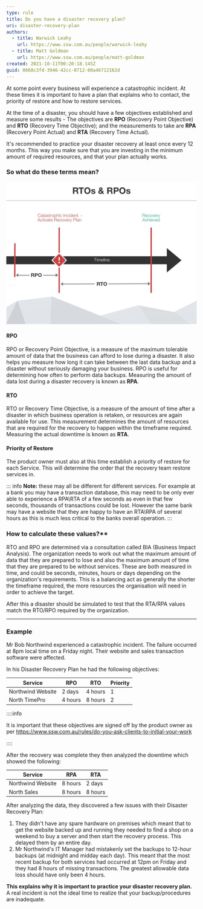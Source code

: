 ```yaml
---
type: rule
title: Do you have a disaster recovery plan?
uri: disaster-recovery-plan
authors:
  - title: Warwick Leahy
    url: https://www.ssw.com.au/people/warwick-leahy
  - title: Matt Goldman
    url: https://www.ssw.com.au/people/matt-goldman
created: 2021-10-11T00:20:18.145Z
guid: 0668c3fd-3946-42cc-8712-80a46712162d
---
```

At some point every business will experience a catastrophic incident. At these times it is important to have a plan that explains who to contact, the priority of restore and how to restore services.

At the time of a disaster, you should have a few objectives established and measure some results - The objectives are **RPO** (Recovery Point Objective) and **RTO** (Recovery Time Objective); and the measurements to take are **RPA** (Recovery Point Actual) and **RTA** (Recovery Time Actual).

It's recommended to practice your disaster recovery at least once every 12 months. This way you make sure that you are investing in the minimum amount of required resources, and that your plan actually works.        

<!--endintro-->

### So what do these terms mean?

![Figure: RTO's vs RPO's](93c56eff-8d11-4123-a2d6-1305911f07b0.jpg)

#### RPO

RPO or Recovery Point Objective, is a measure of the maximum tolerable amount of data that the business can afford to lose during a disaster. It also helps you measure how long it can take between the last data backup and a disaster without seriously damaging your business. RPO is useful for determining how often to perform data backups. Measuring the amount of data lost during a disaster recovery is known as **RPA**.

#### RTO

RTO or Recovery Time Objective, is a measure of the amount of time after a disaster in which business operation is retaken, or resources are again available for use.  This measurement determines the amount of resources that are required for the recovery to happen within the timeframe required. Measuring the actual downtime is known as **RTA**.

#### Priority of Restore
The product owner must also at this time establish a priority of restore for each Service.  This will determine the order that the recovery team restore services in.

::: info
**Note:** these may all be different for different services. For example at a bank you may have a transaction database, this may need to be only ever able to experience a RPA\RTA of a few seconds as even in that few seconds, thousands of transactions could be lost. However the same bank may have a website that they are happy to have an RTA\RPA of several hours as this is much less critical to the banks overall operation.
:::

### How to calculate these values?\*\*

RTO and RPO are determined via a consultation called BIA (Business Impact Analysis). The organization needs to work out what the maximum amount of data that they are prepared to lose and also the maximum amount of time that they are prepared to be without services. These are both measured in time, and could be seconds, minutes, hours or days depending on the organization's requirements. This is a balancing act as generally the shorter the timeframe required, the more resources the organisation will need in order to achieve the target.  

After this a disaster should be simulated to test that the RTA/RPA values match the RTO/RPO required by the organization.

- - -

### Example

Mr Bob Northwind experienced a catastrophic incident. The failure occurred at 8pm local time on a Friday night. Their website and sales transaction software were affected.

In his Disaster Recovery Plan he had the following objectives:

| Service           | RPO     | RTO     |Priority|
| ----------------- | ------- | ------- |--------|
| Northwind Website | 2 days  | 4 hours |1       |
| North TimePro     | 4 hours | 8 hours |2       |

::::info

It is important that these objectives are signed off by the product owner as per https://www.ssw.com.au/rules/do-you-ask-clients-to-initial-your-work

::::

After the recovery was complete they then analyzed the downtime which showed the following:

| Service           | RPA     | RTA     |
| ----------------- | ------- | ------- |
| Northwind Website | 8 hours | 2 days  |
| North Sales       | 8 hours | 8 hours |

After analyzing the data, they discovered a few issues with their Disaster Recovery Plan:

1. They didn't have any spare hardware on premises which meant that to get the website backed up and running they needed to find a shop on a weekend to buy a server and then start the recovery process. This delayed them by an entire day.
2. Mr Northwind's IT Manager had mistakenly set the backups to 12-hour backups (at midnight and midday each day). This meant that the most recent backup for both services had occurred at 12pm on Friday and they had 8 hours of missing transactions. The greatest allowable data loss should have only been 4 hours.

**This explains why it is important to practice your disaster recovery plan.** A real incident is not the ideal time to realize that your backup/procedures are inadequate.
